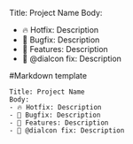 Title: Project Name
Body:
- 🔥 Hotfix: Description
- 🐛 Bugfix: Description
- 🚀 Features: Description
- 💩 @dialcon fix: Description

#Markdown template
```
Title: Project Name
Body:
- 🔥 Hotfix: Description
- 🐛 Bugfix: Description
- 🚀 Features: Description
- 💩 @dialcon fix: Description
```